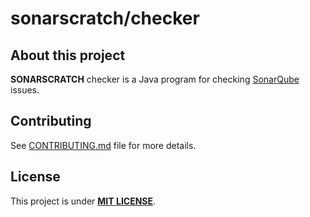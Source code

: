 # sonarscratch/checker

## About this project

**SONARSCRATCH** checker is a Java program for checking [SonarQube](https://www.sonarqube.org) issues.

## Contributing

See [CONTRIBUTING.md](CONTRIBUTING.md) file for more details.

## License

This project is under [**MIT LICENSE**](LICENSE.txt).
